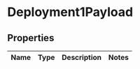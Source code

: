 
# Deployment1Payload

## Properties
Name | Type | Description | Notes
------------ | ------------- | ------------- | -------------



